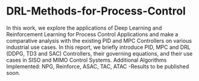 # DRL-Methods-for-Process-Control

In this work, we explore the applications of Deep Learning and
Reinforcement Learning for Process Control Applications and make a comparative
analysis with the existing PID and MPC Controllers on various industrial use cases.
In this report, we briefly introduce PID, MPC and DRL (DDPG, TD3 and SAC) Controllers, their governing
equations, and their use cases in SISO and MIMO Control Systems. 
Additional Algorithms Implemented: NPG, Reinforce, ASAC, TAC, ATAC -Results to be published soon.
